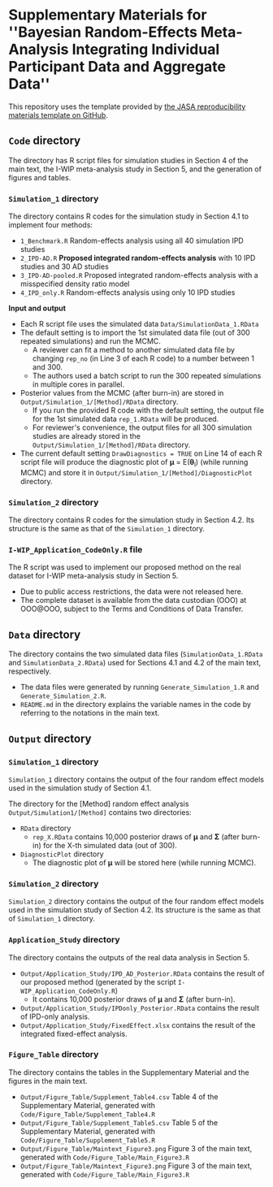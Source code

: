 # **Supplementary Materials for ''Bayesian Random-Effects Meta-Analysis Integrating Individual Participant Data and Aggregate Data''**

This repository uses the template provided by [the JASA reproducibility materials template on GitHub](https://github.com/jasa-acs/repro-template).

## `Code` directory

The directory has R script files for simulation studies in Section 4 of the main text, the I-WIP meta-analysis study in Section 5, and the generation of figures and tables. 

### `Simulation_1` directory

The directory contains R codes for the simulation study in Section 4.1 to implement four methods: 
  - `1_Benchmark.R` Random-effects analysis using all 40 simulation IPD studies
  - `2_IPD-AD.R` **Proposed integrated random-effects analysis** with 10 IPD studies and 30 AD studies
  - `3_IPD-AD-pooled.R` Proposed integrated random-effects analysis with a misspecified density ratio model
  - `4_IPD_only.R` Random-effects analysis using only 10 IPD studies

**Input and output**
  - Each R script file uses the simulated data `Data/SimulationData_1.RData`
  - The default setting is to import the 1st simulated data file (out of 300 repeated simulations) and run the MCMC. 
      - A reviewer can fit a method to another simulated data file by changing `rep_no` (in Line 3 of each R code) to a number between 1 and 300.
      - The authors used a batch script to run the 300 repeated simulations in multiple cores in parallel.
  - Posterior values from the MCMC (after burn-in) are stored in `Output/Simulation_1/[Method]/RData` directory.
      - If you run the provided R code with the default setting, the output file for the 1st simulated data `rep_1.RData` will be produced.
      - For reviewer's convenience, the output files for all 300 simulation studies are already stored in the  `Output/Simulation_1/[Method]/RData` directory.
  - The current default setting `DrawDiagnostics = TRUE` on Line 14 of each R script file will produce the diagnostic plot of **μ** = E(**θ**<sub>l</sub>) (while running MCMC) and store it in `Output/Simulation_1/[Method]/DiagnosticPlot` directory.

### `Simulation_2` directory

The directory contains R codes for the simulation study in Section 4.2. Its structure is the same as that of the `Simulation_1` directory.

### `I-WIP_Application_CodeOnly.R` file

The R script was used to implement our proposed method on the real dataset for I-WIP meta-analysis study in Section 5. 
  - Due to public access restrictions, the data were not released here.
  - The complete dataset is available from the data custodian (OOO) at OOO@OOO, subject to the Terms and Conditions of Data Transfer.

## `Data` directory

The directory contains the two simulated data files (`SimulationData_1.RData` and `SimulationData_2.RData`) used for Sections 4.1 and 4.2 of the main text, respectively.
  - The data files were generated by running `Generate_Simulation_1.R` and `Generate_Simulation_2.R`.
  - `README.md` in the directory explains the variable names in the code by referring to the notations in the main text.  

## `Output` directory

### `Simulation_1` directory

`Simulation_1` directory contains the output of the four random effect models used in the simulation study of Section 4.1.

The directory for the [Method] random effect analysis  `Output/Simulation1/[Method]` contains two directories: 
  - `RData` directory
      - `rep_X.RData` contains 10,000 posterior draws of **μ** and **Σ** (after burn-in) for the X-th simulated data (out of 300). 
  - `DiagnosticPlot` directory
      -  The diagnostic plot of **μ** will be stored here (while running MCMC).

### `Simulation_2` directory

`Simulation_2` directory contains the output of the four random effect models used in the simulation study of Section 4.2. Its structure is the same as that of `Simulation_1` directory.

### `Application_Study` directory
  
The directory contains the outputs of the real data analysis in Section 5.
  - `Output/Application_Study/IPD_AD_Posterior.RData` contains the result of our proposed method (generated by the script `I-WIP_Application_CodeOnly.R`)
      - It contains 10,000 posterior draws of **μ** and **Σ** (after burn-in).  
  - `Output/Application_Study/IPDonly_Posterior.RData` contains the result of IPD-only analysis.
  - `Output/Application_Study/FixedEffect.xlsx` contains the result of the integrated fixed-effect analysis. 

### `Figure_Table` directory

The directory contains the tables in the Supplementary Material and the figures in the main text. 
  - `Output/Figure_Table/Supplement_Table4.csv` Table 4 of the Supplementary Material, generated with `Code/Figure_Table/Supplement_Table4.R`
  - `Output/Figure_Table/Supplement_Table5.csv` Table 5 of the Supplementary Material, generated with `Code/Figure_Table/Supplement_Table5.R`
  - `Output/Figure_Table/Maintext_Figure3.png` Figure 3 of the main text, generated with `Code/Figure_Table/Main_Figure3.R`
  - `Output/Figure_Table/Maintext_Figure3.png` Figure 3 of the main text, generated with `Code/Figure_Table/Main_Figure3.R`
